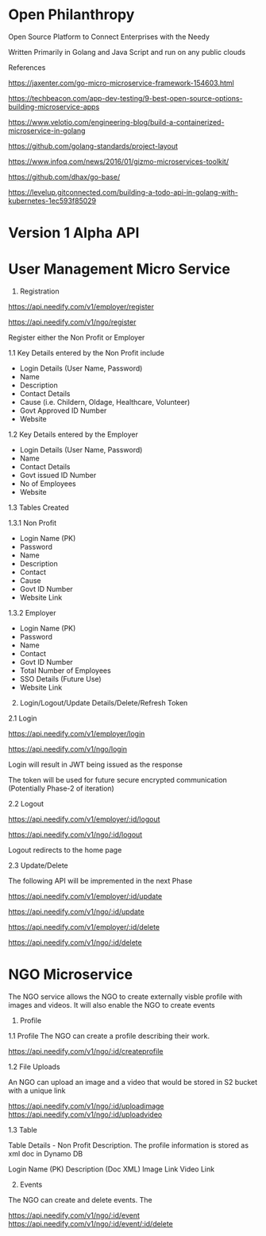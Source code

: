 # Open Philanthropy
Open Source Platform to Connect Enterprises with the Needy

Written Primarily in Golang and Java Script and run on any public clouds

References

https://jaxenter.com/go-micro-microservice-framework-154603.html

https://techbeacon.com/app-dev-testing/9-best-open-source-options-building-microservice-apps

https://www.velotio.com/engineering-blog/build-a-containerized-microservice-in-golang

https://github.com/golang-standards/project-layout

https://www.infoq.com/news/2016/01/gizmo-microservices-toolkit/

https://github.com/dhax/go-base/

https://levelup.gitconnected.com/building-a-todo-api-in-golang-with-kubernetes-1ec593f85029



# Version 1 Alpha API

# User Management Micro Service

1. Registration

https://api.needify.com/v1/employer/register

https://api.needify.com/v1/ngo/register

Register either the Non Profit or Employer

1.1 Key Details entered by the Non Profit include

- Login Details (User Name, Password)
- Name
- Description
- Contact Details
- Cause (i.e. Childern, Oldage, Healthcare, Volunteer)
- Govt Approved ID Number
- Website

1.2 Key Details entered by the Employer

- Login Details (User Name, Password)
- Name
- Contact Details
- Govt issued ID Number
- No of Employees
- Website


1.3 Tables Created

1.3.1 Non Profit

- Login Name (PK)
- Password
- Name
- Description
- Contact
- Cause
- Govt ID Number
- Website Link


1.3.2 Employer

- Login Name (PK)
- Password
- Name
- Contact
- Govt ID Number
- Total Number of Employees
- SSO Details (Future Use)
- Website Link

2. Login/Logout/Update Details/Delete/Refresh Token

2.1 Login

https://api.needify.com/v1/employer/login

https://api.needify.com/v1/ngo/login

Login will result in JWT being issued as the response

The token will be used for future secure encrypted communication (Potentially Phase-2 of iteration)

2.2 Logout

https://api.needify.com/v1/employer/:id/logout

https://api.needify.com/v1/ngo/:id/logout

Logout redirects to the home page

2.3 Update/Delete

The following API will be impremented in the next Phase

https://api.needify.com/v1/employer/:id/update

https://api.needify.com/v1/ngo/:id/update

https://api.needify.com/v1/employer/:id/delete

https://api.needify.com/v1/ngo/:id/delete

# NGO Microservice

The NGO service allows the NGO to create externally visble profile with images and videos. It will also enable the NGO to create events 

1. Profile

1.1 Profile
The NGO can create a profile describing their work. 

https://api.needify.com/v1/ngo/:id/createprofile


1.2 File Uploads

An NGO can upload an image and a video that would be stored in S2 bucket with a unique link

https://api.needify.com/v1/ngo/:id/uploadimage
https://api.needify.com/v1/ngo/:id/uploadvideo

1.3 Table

Table Details - Non Profit Description. The profile information is stored as xml doc in Dynamo DB

Login Name (PK)
Description (Doc XML)
Image Link
Video Link

2. Events

The NGO can create and delete events. The 

https://api.needify.com/v1/ngo/:id/event
https://api.needify.com/v1/ngo/:id/event/:id/delete




